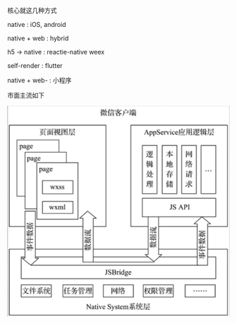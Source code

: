 核心就这几种方式

native        : iOS, android

native + web  : hybrid

h5 -> native  : reactie-native  weex 

self-render   : flutter

native + web- : 小程序





市面主流如下





![image-20200924221733998](assets/image-20200924221733998.png)